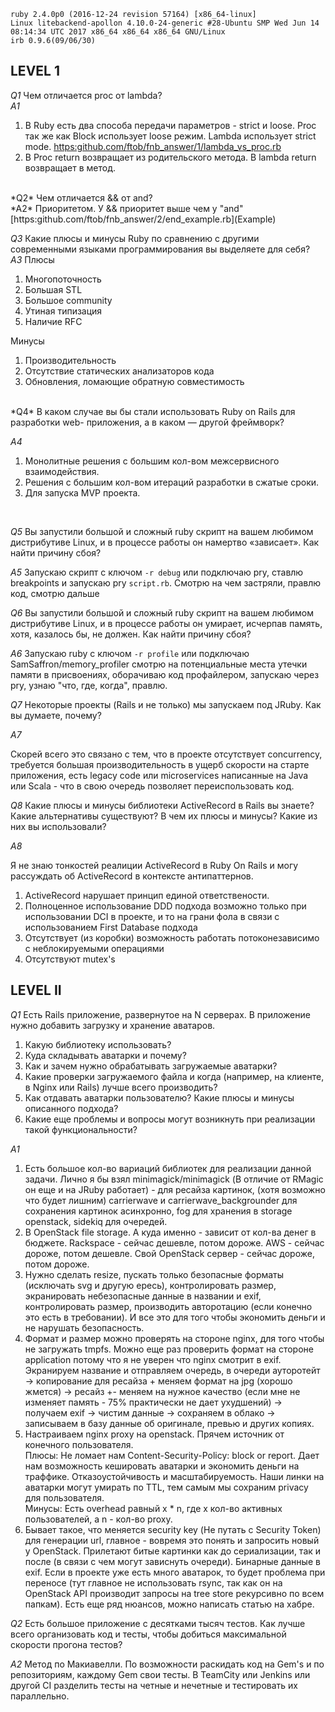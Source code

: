 ```
ruby 2.4.0p0 (2016-12-24 revision 57164) [x86_64-linux]
Linux litebackend-apollon 4.10.0-24-generic #28-Ubuntu SMP Wed Jun 14 08:14:34 UTC 2017 x86_64 x86_64 x86_64 GNU/Linux
irb 0.9.6(09/06/30)
```

## LEVEL 1

*Q1*
Чем отличается proc от lambda?<br />
*A1*
1. В Ruby есть два способа передачи параметров - strict и loose. Proc так же как Block использует loose режим. Lambda использует strict mode. [https:github.com/ftob/fnb_answer/1/lambda_vs_proc.rb](Example)
2. В Proc return возвращает из родительского метода. В lambda return возвращает в метод. 
<br />
*Q2*
Чем отличается && от and?<br />
*A2*
Приоритетом. У && приоритет выше чем у "and" [https:github.com/ftob/fnb_answer/2/end_example.rb](Example)
<br />

*Q3*
Какие плюсы и минусы Ruby по сравнению с другими современными языками
программирования вы выделяете для себя?<br />
*A3*
Плюсы<br />
1. Многопоточность
2. Большая STL
3. Большое community
4. Утиная типизация
5. Наличие RFC

Минусы<br />
1. Производительность 
2. Отсутствие статических анализаторов кода
3. Обновления, ломающие обратную совместимость

<br />
*Q4*
В каком случае вы бы стали использовать Ruby on Rails для разработки web-
приложения, а в каком — другой фреймворк?<br />

*A4*
1. Монолитные решения с большим кол-вом межсервисного взаимодействия. 
2. Решения с большим кол-вом итераций разработки в сжатые сроки. 
3. Для запуска MVP проекта.
<br />

*Q5*
Вы запустили большой и сложный ruby скрипт на вашем любимом дистрибутиве
Linux, и в процессе работы он намертво «зависает». Как найти причину сбоя?<br />

*A5*
Запускаю скрипт c ключом ```-r debug``` или подключаю pry, ставлю breakpoints и запускаю pry ``script.rb``. Смотрю на чем застряли, правлю код, смотрю дальше<br />

*Q6*
Вы запустили большой и сложный ruby скрипт на вашем любимом дистрибутиве
Linux, и в процессе работы он умирает, исчерпав память, хотя, казалось бы, не
должен. Как найти причину сбоя?<br />

*A6*
Запускаю ruby c ключом ```-r profile``` или подключаю SamSaffron/memory_profiler смотрю на потенциальные места утечки памяти в присвоениях, оборачиваю код профайлером, запускаю через pry, узнаю "что, где, когда", правлю.

*Q7*
Некоторые проекты (Rails и не только) мы запускаем под JRuby. Как вы думаете,
почему?<br />

*A7*

Скорей всего это связано с тем, что в проекте отсутствует concurrency, требуется большая производительность в ущерб скорости на старте приложения, есть legacy code или microservices написанные на Java или Scala - что в свою очередь позволяет переиспользовать код. <br />


*Q8*
Какие плюсы и минусы библиотеки ActiveRecord в Rails вы знаете? Какие
альтернативы существуют? В чем их плюсы и минусы? Какие из них вы
использовали?<br />


*A8*

Я не знаю тонкостей реалиции ActiveRecord в Ruby On Rails и могу рассуждать об ActiveRecord в контексте антипаттернов.  
1. ActiveRecord нарушает принцип единой ответствености. 
2. Полноценное использование DDD подхода возможно только при использовании DCI в проекте, и то на грани фола в связи с использованием First Database подхода
3. Отсутствует (из коробки) возможность работать потоконезависимо с неблокируемыми операциями
4. Отсутствуют mutex's


## LEVEL II

*Q1*
Есть Rails приложение, развернутое на N серверах. В приложение нужно добавить
загрузку и хранение аватаров.
1. Какую библиотеку использовать?
2. Куда складывать аватарки и почему?
3. Как и зачем нужно обрабатывать загружаемые аватарки?
4. Какие проверки загружаемого файла и когда (например, на клиенте, в Nginx
или Rails) лучше всего производить?
5. Как отдавать аватарки пользователю? Какие плюсы и минусы описанного
подхода?
6. Какие еще проблемы и вопросы могут возникнуть при реализации такой
функциональности?<br />

*A1*
1. Есть большое кол-во вариаций библиотек для реализации данной задачи. Лично я бы взял minimagick/minimagick (В отличие от RMagic он еще и на JRuby работает) - для ресайза картинок, (хотя возможно что будет лишним) carrierwave и carrierwave_backgrounder для сохранения картинок асинхронно, fog для хранения в storage openstack, sidekiq для очередей.  
2. В OpenStack file storage. А куда именно - зависит от кол-ва денег в бюджете. Rackspace - сейчас дешевле, потом дороже. AWS - сейчас дороже, потом дешевле. Свой OpenStack сервер - сейчас дороже, потом дороже.
3. Нужно сделать resize, пускать только безопасные форматы (исключать svg и другую ересь), контролировать размер, экранировать небезопасные данные в названии и exif, контролировать размер, производить авторотацию (если конечно это есть в требовании). И все это для того чтобы экономить деньги и не нарушать безопасность.
4. Формат и размер можно проверять на стороне nginx, для того чтобы не загружать tmpfs. Можно еще раз проверить формат на стороне application потому что я не уверен что nginx смотрит в exif. Экранируем название и отправляем очередь, в очереди ауторотейт -> копирование для ресайза + меняем формат на jpg (хорошо жмется) -> ресайз +- меняем на нужное качество (если мне не изменяет память - 75% практически не дает ухудшений) -> получаем exif -> чистим данные -> сохраняем в облако -> записываем в базу данные об оригинале, превью и других копиях.
5. Настраиваем nginx proxy на openstack. Прячем источник от конечного пользователя. <br /> 
Плюсы: Не ломает нам Content-Security-Policy: block or report. Дает нам возможность кешировать аватарки и экономить деньги на траффике. Отказоустойчивость и масштабируемость. Наши линки на аватарки могут умирать по TTL, тем самым мы сохраним privacy для пользователя.<br />
Минусы: Есть overhead равный x * n, где x кол-во активных пользователей, а n - кол-во proxy.
6. Бывает такое, что меняется security key (Не путать с Security Token) для генерации url, главное - вовремя это понять и запросить новый у OpenStack. Прилетают битые картинки как до сериализации, так и после (в связи с чем могут зависнуть очереди). Бинарные данные в exif. Если в проекте уже есть много аватарок, то будет проблема при переносе (тут главное не использовать rsync, так как он на OpenStack API производит запросы на tree store рекурсивно по всем папкам). Есть еще ряд нюансов, можно написать статью на хабре.

*Q2*
Есть большое приложение с десятками тысяч тестов. Как лучше всего
организовать код и тесты, чтобы добиться максимальной скорости прогона
тестов? <br />

*A2*
Метод по Макиавелли. По возможности раскидать код на Gem's и по репозиториям, каждому Gem свои тесты. В TeamCity или Jenkins или другой CI разделить тесты на четные и нечетные и тестировать их параллельно.